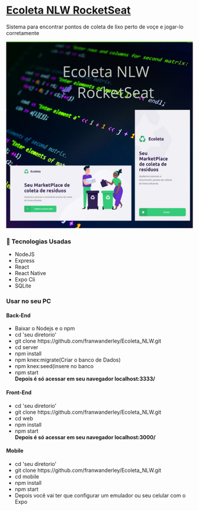 <h1><a href="https://ecoleta-reactjs.herokuapp.com">Ecoleta NLW RocketSeat</a></h1>
 <p>Sistema para encontrar pontos de coleta de lixo perto de voçe e jogar-lo corretamente</p>
 <img src="https://github.com/franwanderley/Ecoleta_NLW/blob/master/Ecoleta%20NLW%20RocketSeat_Easy-Resize.com%20(1).jpg" alt="Prints do Ecoleta">


 <h3>
    <g-emoji class="g-emoji" alias="rocket" fallback-src="https://github.githubassets.com/images/icons/emoji/unicode/1f680.png">🚀</g-emoji> 
    Tecnologias Usadas</h3>
 <ul>
     <li>NodeJS</li>
     <li>Express</li>
     <li>React</li>
     <li>React Native</li>
     <li>Expo Cli</li>
     <li/>SQLite</li>
 </ul>

 <h3>Usar no seu PC</h3>
 <h4>Back-End</h4>
<ul>
    <li>Baixar o Nodejs e o npm</li>
    <li>cd 'seu diretorio'</li>
    <li>git clone https://github.com/franwanderley/Ecoleta_NLW.git</li>
    <li>cd server</li>
    <li>npm install</li>
    <li>npm knex:migrate(Criar o banco de Dados)</li>
    <li>npm knex:seed(insere no banco</li>
    <li>npm start</li>
    <strong>Depois é só acessar em seu navegador localhost:3333/</strong>
</ul>

<h4>Front-End</h4>
<ul>
    <li>cd 'seu diretorio'</li>
    <li>git clone https://github.com/franwanderley/Ecoleta_NLW.git</li>
    <li>cd web</li>
    <li>npm install</li>
    <li>npm start</li>
    <strong>Depois é só acessar em seu navegador localhost:3000/</strong>
</ul>

<h4>Mobile</h4>
<ul>
    <li>cd 'seu diretorio'</li>
    <li>git clone https://github.com/franwanderley/Ecoleta_NLW.git</li>
    <li>cd mobile</li>
    <li>npm install</li>
    <li>npm start</li>
    <li>Depois você vai ter que configurar um emulador ou seu celular com o Expo</li>
</ul>

